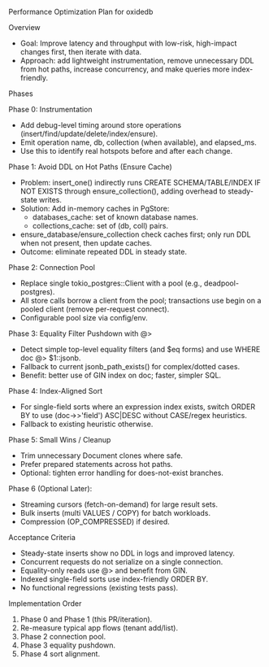 Performance Optimization Plan for oxidedb

Overview

- Goal: Improve latency and throughput with low-risk, high-impact changes first, then iterate with data.
- Approach: add lightweight instrumentation, remove unnecessary DDL from hot paths, increase concurrency, and make queries more index-friendly.

Phases

Phase 0: Instrumentation

- Add debug-level timing around store operations (insert/find/update/delete/index/ensure).
- Emit operation name, db, collection (when available), and elapsed_ms.
- Use this to identify real hotspots before and after each change.

Phase 1: Avoid DDL on Hot Paths (Ensure Cache)

- Problem: insert_one() indirectly runs CREATE SCHEMA/TABLE/INDEX IF NOT EXISTS through ensure_collection(), adding overhead to steady-state writes.
- Solution: Add in-memory caches in PgStore:
  - databases_cache: set of known database names.
  - collections_cache: set of (db, coll) pairs.
- ensure_database/ensure_collection check caches first; only run DDL when not present, then update caches.
- Outcome: eliminate repeated DDL in steady state.

Phase 2: Connection Pool

- Replace single tokio_postgres::Client with a pool (e.g., deadpool-postgres).
- All store calls borrow a client from the pool; transactions use begin on a pooled client (remove per-request connect).
- Configurable pool size via config/env.

Phase 3: Equality Filter Pushdown with @>

- Detect simple top-level equality filters (and $eq forms) and use WHERE doc @> $1::jsonb.
- Fallback to current jsonb_path_exists() for complex/dotted cases.
- Benefit: better use of GIN index on doc; faster, simpler SQL.

Phase 4: Index-Aligned Sort

- For single-field sorts where an expression index exists, switch ORDER BY to use (doc->>'field') ASC|DESC without CASE/regex heuristics.
- Fallback to existing heuristic otherwise.

Phase 5: Small Wins / Cleanup

- Trim unnecessary Document clones where safe.
- Prefer prepared statements across hot paths.
- Optional: tighten error handling for does-not-exist branches.

Phase 6 (Optional Later):

- Streaming cursors (fetch-on-demand) for large result sets.
- Bulk inserts (multi VALUES / COPY) for batch workloads.
- Compression (OP_COMPRESSED) if desired.

Acceptance Criteria

- Steady-state inserts show no DDL in logs and improved latency.
- Concurrent requests do not serialize on a single connection.
- Equality-only reads use @> and benefit from GIN.
- Indexed single-field sorts use index-friendly ORDER BY.
- No functional regressions (existing tests pass).

Implementation Order

1) Phase 0 and Phase 1 (this PR/iteration).
2) Re-measure typical app flows (tenant add/list).
3) Phase 2 connection pool.
4) Phase 3 equality pushdown.
5) Phase 4 sort alignment.

